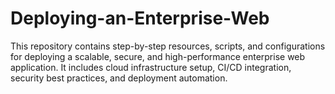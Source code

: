 # Deploying-an-Enterprise-Web
This repository contains step-by-step resources, scripts, and configurations for deploying a scalable, secure, and high-performance enterprise web application. It includes cloud infrastructure setup, CI/CD integration, security best practices, and deployment automation.
